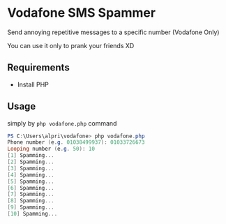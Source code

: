 # Vodafone SMS Spammer

Send annoying repetitive messages to a specific number (Vodafone Only) 

You can use it only to prank your friends XD

## Requirements

* Install PHP

## Usage

simply by `php vodafone.php` command

``` powershell
PS C:\Users\alpri\vodafone> php vodafone.php
Phone number (e.g. 01038499937): 01033726673
Looping number (e.g. 50): 10
[1] Spamming...
[2] Spamming...
[3] Spamming...
[4] Spamming...
[5] Spamming...
[6] Spamming...
[7] Spamming...
[8] Spamming...
[9] Spamming...
[10] Spamming...
```
